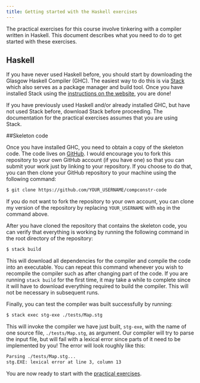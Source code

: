 ```yaml
---
title: Getting started with the Haskell exercises
---
```


The practical exercises for this course involve tinkering with a compiler written in Haskell. This document describes what you need to do to get started with these exercises.

## Haskell

If you have never used Haskell before, you should start by downloading the Glasgow Haskell Compiler (GHC). The easiest way to do this is via <a href="https://docs.haskellstack.org/en/stable/README/">Stack</a> which also serves as a package manager and build tool. Once you have installed Stack using the <a href="https://docs.haskellstack.org/en/stable/README/">instructions on the website</a>, you are done!

If you have previously used Haskell and/or already installed GHC, but have not used Stack before, download Stack before proceeding. The documentation for the practical exercises assumes that you are using Stack.

##Skeleton code

Once you have installed GHC, you need to obtain a copy of the skeleton code. The code lives on [GitHub](https://github.com/mbg/compconstr-code). I would encourage you to fork this repository to your own GitHub account (if you have one) so that you can submit your work just by linking to your repository. If you choose to do that, you can then clone your GitHub repository to your machine using the following command:

```sh
$ git clone https://github.com/YOUR_USERNAME/compconstr-code
```

If you do not want to fork the repository to your own account, you can clone my version of the repository by replacing `YOUR_USERNAME` with `mbg` in the command above.

After you have cloned the repository that contains the skeleton code, you can verify that everything is working by running the following command in the root directory of the repository:

```sh
$ stack build
```

This will download all dependencies for the compiler and compile the code into an executable. You can repeat this command whenever you wish to recompile the compiler such as after changing part of the code. If you are running `stack build` for the first time, it may take a while to complete since it will have to download everything required to build the compiler. This will not be necessary in subsequent runs.

Finally, you can test the compiler was built successfully by running:

```sh
$ stack exec stg-exe ./tests/Map.stg
```

This will invoke the compiler we have just built, `stg-exe`, with the name of one source file, `./tests/Map.stg`, as argument. Our compiler will try to parse the input file, but will fail with a lexical error since parts of it need to be implemented by you! The error will look roughly like this:

```sh
Parsing ./tests/Map.stg...
stg.EXE: lexical error at line 3, column 13
```

You are now ready to start with the [practical exercises](practical1.html).
